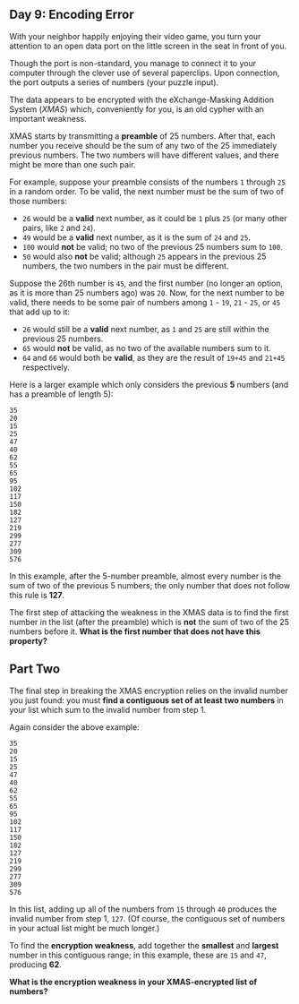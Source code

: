## Day 9: Encoding Error

With your neighbor happily enjoying their video game, you turn your attention to an open data port on the little screen in the seat in front of you.

Though the port is non-standard, you manage to connect it to your computer through the clever use of several paperclips. Upon connection, the port outputs a series of numbers (your puzzle input).

The data appears to be encrypted with the eXchange-Masking Addition System (_XMAS_) which, conveniently for you, is an old cypher with an important weakness.

XMAS starts by transmitting a **preamble** of 25 numbers. After that, each number you receive should be the sum of any two of the 25 immediately previous numbers. The two numbers will have different values, and there might be more than one such pair.

For example, suppose your preamble consists of the numbers ```1``` through ```25``` in a random order. To be valid, the next number must be the sum of two of those numbers:

* ```26``` would be a **valid** next number, as it could be ```1``` plus ```25``` (or many other pairs, like ```2``` and ```24```).
* ```49``` would be a **valid** next number, as it is the sum of ```24``` and ```25```.
* ```100``` would **not** be valid; no two of the previous 25 numbers sum to ```100```.
* ```50``` would also **not** be valid; although ```25``` appears in the previous 25 numbers, the two numbers in the pair must be different.

Suppose the 26th number is ```45```, and the first number (no longer an option, as it is more than 25 numbers ago) was ```20```. Now, for the next number to be valid, there needs to be some pair of numbers among ```1``` - ```19```, ```21``` - ```25```, or ```45``` that add up to it:

* ```26``` would still be a **valid** next number, as ```1``` and ```25``` are still within the previous 25 numbers.
* ```65``` would **not** be valid, as no two of the available numbers sum to it.
* ```64``` and ```66``` would both be **valid**, as they are the result of ```19+45``` and ```21+45``` respectively.

Here is a larger example which only considers the previous **5** numbers (and has a preamble of length 5):

```
35
20
15
25
47
40
62
55
65
95
102
117
150
182
127
219
299
277
309
576
```

In this example, after the 5-number preamble, almost every number is the sum of two of the previous 5 numbers; the only number that does not follow this rule is **127**.

The first step of attacking the weakness in the XMAS data is to find the first number in the list (after the preamble) which is **not** the sum of two of the 25 numbers before it. **What is the first number that does not have this property?**

## Part Two

The final step in breaking the XMAS encryption relies on the invalid number you just found: you must **find a contiguous set of at least two numbers** in your list which sum to the invalid number from step 1.

Again consider the above example:

```
35
20
15
25
47
40
62
55
65
95
102
117
150
182
127
219
299
277
309
576
```

In this list, adding up all of the numbers from ```15``` through ```40``` produces the invalid number from step 1, ```127```. (Of course, the contiguous set of numbers in your actual list might be much longer.)

To find the **encryption weakness**, add together the **smallest** and **largest** number in this contiguous range; in this example, these are ```15``` and ```47```, producing **62**.

**What is the encryption weakness in your XMAS-encrypted list of numbers?**